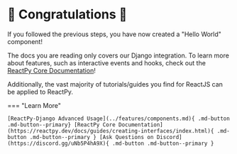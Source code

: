# :confetti_ball: Congratulations :confetti_ball:

If you followed the previous steps, you have now created a "Hello World" component!

The docs you are reading only covers our Django integration. To learn more about features, such as interactive events and hooks, check out the [ReactPy Core Documentation](https://reactpy.dev/docs/guides/creating-interfaces/index.html)!

Additionally, the vast majority of tutorials/guides you find for ReactJS can be applied to ReactPy.

=== "Learn More"

    [ReactPy-Django Advanced Usage](../features/components.md){ .md-button .md-button--primary} [ReactPy Core Documentation](https://reactpy.dev/docs/guides/creating-interfaces/index.html){ .md-button .md-button--primary } [Ask Questions on Discord](https://discord.gg/uNb5P4hA9X){ .md-button .md-button--primary }
